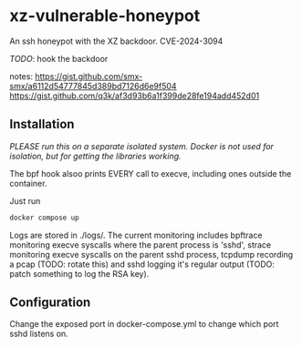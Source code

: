 # xz-vulnerable-honeypot
An ssh honeypot with the XZ backdoor. CVE-2024-3094

*TODO*: hook the backdoor

notes: https://gist.github.com/smx-smx/a6112d54777845d389bd7126d6e9f504
https://gist.github.com/q3k/af3d93b6a1f399de28fe194add452d01

## Installation

*PLEASE run this on a separate isolated system. Docker is not used for isolation, but for getting the libraries working.*

The bpf hook alsoo prints EVERY call to execve, including ones outside the container. 

Just run

```bash
docker compose up
```

Logs are stored in ./logs/. The current monitoring includes bpftrace monitoring execve syscalls where the parent process is 'sshd', strace monitoring execve syscalls on the parent sshd process, tcpdump recording a pcap (TODO: rotate this) and sshd logging it's regular output (TODO: patch something to log the RSA key).

## Configuration

Change the exposed port in docker-compose.yml to change which port sshd listens on.
